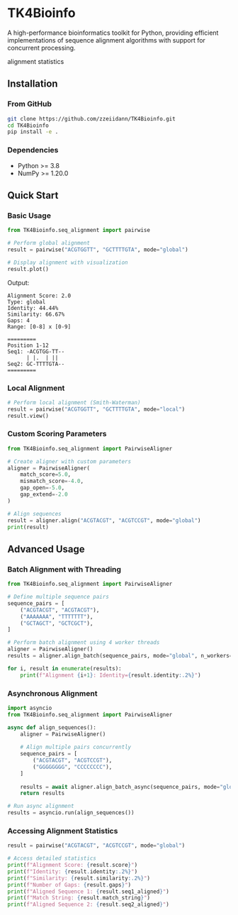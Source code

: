 # TK4Bioinfo

A high-performance bioinformatics toolkit for Python, providing efficient implementations of sequence alignment algorithms with support for concurrent processing.

 alignment statistics

## Installation

### From GitHub

```bash
git clone https://github.com/zzeiidann/TK4Bioinfo.git
cd TK4Bioinfo
pip install -e .
```

### Dependencies

- Python >= 3.8
- NumPy >= 1.20.0

## Quick Start

### Basic Usage

```python
from TK4Bioinfo.seq_alignment import pairwise

# Perform global alignment
result = pairwise("ACGTGGTT", "GCTTTTGTA", mode="global")

# Display alignment with visualization
result.plot()
```

Output:
```
Alignment Score: 2.0
Type: global
Identity: 44.44%
Similarity: 66.67%
Gaps: 4
Range: [0-8] x [0-9]

=========
Position 1-12
Seq1: -ACGTGG-TT--
      | |.  | ||  
Seq2: GC-TTTTGTA--
=========
```

### Local Alignment

```python
# Perform local alignment (Smith-Waterman)
result = pairwise("ACGTGGTT", "GCTTTTGTA", mode="local")
result.view()
```

### Custom Scoring Parameters

```python
from TK4Bioinfo.seq_alignment import PairwiseAligner

# Create aligner with custom parameters
aligner = PairwiseAligner(
    match_score=5.0,
    mismatch_score=-4.0,
    gap_open=-5.0,
    gap_extend=-2.0
)

# Align sequences
result = aligner.align("ACGTACGT", "ACGTCCGT", mode="global")
print(result)
```

## Advanced Usage

### Batch Alignment with Threading

```python
from TK4Bioinfo.seq_alignment import PairwiseAligner

# Define multiple sequence pairs
sequence_pairs = [
    ("ACGTACGT", "ACGTACGT"),
    ("AAAAAAA", "TTTTTTT"),
    ("GCTAGCT", "GCTCGCT"),
]

# Perform batch alignment using 4 worker threads
aligner = PairwiseAligner()
results = aligner.align_batch(sequence_pairs, mode="global", n_workers=4)

for i, result in enumerate(results):
    print(f"Alignment {i+1}: Identity={result.identity:.2%}")
```

### Asynchronous Alignment

```python
import asyncio
from TK4Bioinfo.seq_alignment import PairwiseAligner

async def align_sequences():
    aligner = PairwiseAligner()
    
    # Align multiple pairs concurrently
    sequence_pairs = [
        ("ACGTACGT", "ACGTCCGT"),
        ("GGGGGGGG", "CCCCCCCC"),
    ]
    
    results = await aligner.align_batch_async(sequence_pairs, mode="global")
    return results

# Run async alignment
results = asyncio.run(align_sequences())
```

### Accessing Alignment Statistics

```python
result = pairwise("ACGTACGT", "ACGTCCGT", mode="global")

# Access detailed statistics
print(f"Alignment Score: {result.score}")
print(f"Identity: {result.identity:.2%}")
print(f"Similarity: {result.similarity:.2%}")
print(f"Number of Gaps: {result.gaps}")
print(f"Aligned Sequence 1: {result.seq1_aligned}")
print(f"Match String: {result.match_string}")
print(f"Aligned Sequence 2: {result.seq2_aligned}")
```